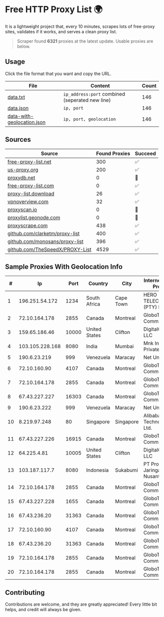 
# Free HTTP Proxy List 🌍

It is a lightweight project that, every 10 minutes, scrapes lots of free-proxy sites, validates if it works, and serves a clean proxy list.


> Scraper found **6321** proxies at the latest update. Usable proxies are below.

## Usage

Click the file format that you want and copy the URL.


|File|Content|Count|
|----|-------|-----|
|[data.txt](https://raw.githubusercontent.com/themiralay/Proxy-List-World/master/data.txt)|`ip_address:port` combined (seperated new line)|146|
|[data.json](https://raw.githubusercontent.com/themiralay/Proxy-List-World/master/data.json)|`ip, port`|146|
|[data-with-geolocation.json](https://raw.githubusercontent.com/themiralay/Proxy-List-World/master/data-with-geolocation.json)|`ip, port, geolocation`|146|

## Sources

|Source|Found Proxies|Succeed|
|------|-------------|-------|
|[free-proxy-list.net](https://free-proxy-list.net)|300|✅|
|[us-proxy.org](https://www.us-proxy.org)|200|✅|
|[proxydb.net](http://proxydb.net)|0|🚫|
|[free-proxy-list.com](https://free-proxy-list.com/?page=&port=&type%5B%5D=http&type%5B%5D=https&up_time=0&search=Search)|0|✅|
|[proxy-list.download](https://www.proxy-list.download/HTTP)|26|✅|
|[vpnoverview.com](https://vpnoverview.com/privacy/anonymous-browsing/free-proxy-servers)|32|✅|
|[proxyscan.io](https://www.proxyscan.io)|0|🚫|
|[proxylist.geonode.com](https://proxylist.geonode.com/api/proxy-list?limit=300&page=1&sort_by=lastChecked&sort_type=desc&protocols=http,https)|0|🚫|
|[proxyscrape.com](https://api.proxyscrape.com/v2/?request=displayproxies&protocol=http&timeout=10000&country=all&ssl=all&anonymity=all)|438|✅|
|[github.com/clarketm/proxy-list](https://raw.githubusercontent.com/clarketm/proxy-list/master/proxy-list-raw.txt)|400|✅|
|[github.com/monosans/proxy-list](https://raw.githubusercontent.com/monosans/proxy-list/main/proxies/http.txt)|396|✅|
|[github.com/TheSpeedX/PROXY-List](https://raw.githubusercontent.com/TheSpeedX/PROXY-List/master/http.txt)|4529|✅|


## Sample Proxies With Geolocation Info

|#|Ip|Port|Country|City|Internet Service Provider|
|-|--|----|-------|----|-------------------------|
|1|196.251.54.172|1234|South Africa|Cape Town|HERO TELECOMS (PTY) LTD|
|2|72.10.164.178|2855|Canada|Montreal|GloboTech Communications|
|3|159.65.186.46|10000|United States|Clifton|DigitalOcean, LLC|
|4|103.105.228.168|8080|India|Mumbai|Mnk Infoway Private Limited|
|5|190.6.23.219|999|Venezuela|Maracay|Net Uno|
|6|72.10.160.90|4107|Canada|Montreal|GloboTech Communications|
|7|72.10.164.178|2855|Canada|Montreal|GloboTech Communications|
|8|67.43.227.227|16303|Canada|Montreal|GloboTech Communications|
|9|190.6.23.222|999|Venezuela|Maracay|Net Uno|
|10|8.219.97.248|80|Singapore|Singapore|Alibaba (US) Technology Co., Ltd.|
|11|67.43.227.226|16915|Canada|Montreal|GloboTech Communications|
|12|64.225.4.81|10005|United States|Clifton|DigitalOcean, LLC|
|13|103.187.117.7|8080|Indonesia|Sukabumi|PT Proxi Jaringan Nusantara|
|14|72.10.164.178|2855|Canada|Montreal|GloboTech Communications|
|15|67.43.227.228|1655|Canada|Montreal|GloboTech Communications|
|16|67.43.236.20|31363|Canada|Montreal|GloboTech Communications|
|17|72.10.160.90|4107|Canada|Montreal|GloboTech Communications|
|18|67.43.236.20|31363|Canada|Montreal|GloboTech Communications|
|19|72.10.164.178|2855|Canada|Montreal|GloboTech Communications|
|20|72.10.164.178|2855|Canada|Montreal|GloboTech Communications|



## Contributing

Contributions are welcome, and they are greatly appreciated! Every
little bit helps, and credit will always be given.


